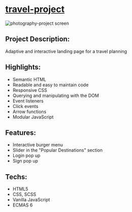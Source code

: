 # [travel-project](https://aliaksei-siniauski.github.io/travel-project/)

![photography-project screen](https://snipboard.io/fq2zU9.jpg)


## Project Description:
Adaptive and interactive landing page for a travel planning

## Highlights:
- Semantic HTML
- Readable and easy to maintain code
- Responsive CSS
- Querying and manipulating with the DOM
- Event listeners
- Click events
- Arrow functions 
- Modular JavaScript

## Features: 
- Interactive burger menu
- Slider in the "Popular Destinations" section
- Login pop up
- Sign pop up

## Techs:
 * HTML5
 * CSS, SCSS
 * Vanilla JavaScript
 * ECMAS 6
